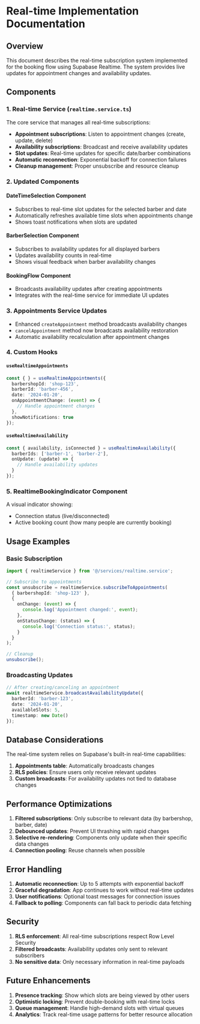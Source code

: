 # Real-time Implementation Documentation

## Overview

This document describes the real-time subscription system implemented for the booking flow using Supabase Realtime. The system provides live updates for appointment changes and availability updates.

## Components

### 1. Real-time Service (`realtime.service.ts`)

The core service that manages all real-time subscriptions:

- **Appointment subscriptions**: Listen to appointment changes (create, update, delete)
- **Availability subscriptions**: Broadcast and receive availability updates
- **Slot updates**: Real-time updates for specific date/barber combinations
- **Automatic reconnection**: Exponential backoff for connection failures
- **Cleanup management**: Proper unsubscribe and resource cleanup

### 2. Updated Components

#### DateTimeSelection Component
- Subscribes to real-time slot updates for the selected barber and date
- Automatically refreshes available time slots when appointments change
- Shows toast notifications when slots are updated

#### BarberSelection Component
- Subscribes to availability updates for all displayed barbers
- Updates availability counts in real-time
- Shows visual feedback when barber availability changes

#### BookingFlow Component
- Broadcasts availability updates after creating appointments
- Integrates with the real-time service for immediate UI updates

### 3. Appointments Service Updates
- Enhanced `createAppointment` method broadcasts availability changes
- `cancelAppointment` method now broadcasts availability restoration
- Automatic availability recalculation after appointment changes

### 4. Custom Hooks

#### `useRealtimeAppointments`
```typescript
const { } = useRealtimeAppointments({
  barbershopId: 'shop-123',
  barberId: 'barber-456',
  date: '2024-01-20',
  onAppointmentChange: (event) => {
    // Handle appointment changes
  },
  showNotifications: true
});
```

#### `useRealtimeAvailability`
```typescript
const { availability, isConnected } = useRealtimeAvailability({
  barberIds: ['barber-1', 'barber-2'],
  onUpdate: (update) => {
    // Handle availability updates
  }
});
```

### 5. RealtimeBookingIndicator Component
A visual indicator showing:
- Connection status (live/disconnected)
- Active booking count (how many people are currently booking)

## Usage Examples

### Basic Subscription
```typescript
import { realtimeService } from '@/services/realtime.service';

// Subscribe to appointments
const unsubscribe = realtimeService.subscribeToAppointments(
  { barbershopId: 'shop-123' },
  {
    onChange: (event) => {
      console.log('Appointment changed:', event);
    },
    onStatusChange: (status) => {
      console.log('Connection status:', status);
    }
  }
);

// Cleanup
unsubscribe();
```

### Broadcasting Updates
```typescript
// After creating/canceling an appointment
await realtimeService.broadcastAvailabilityUpdate({
  barberId: 'barber-123',
  date: '2024-01-20',
  availableSlots: 5,
  timestamp: new Date()
});
```

## Database Considerations

The real-time system relies on Supabase's built-in real-time capabilities:

1. **Appointments table**: Automatically broadcasts changes
2. **RLS policies**: Ensure users only receive relevant updates
3. **Custom broadcasts**: For availability updates not tied to database changes

## Performance Optimizations

1. **Filtered subscriptions**: Only subscribe to relevant data (by barbershop, barber, date)
2. **Debounced updates**: Prevent UI thrashing with rapid changes
3. **Selective re-rendering**: Components only update when their specific data changes
4. **Connection pooling**: Reuse channels when possible

## Error Handling

1. **Automatic reconnection**: Up to 5 attempts with exponential backoff
2. **Graceful degradation**: App continues to work without real-time updates
3. **User notifications**: Optional toast messages for connection issues
4. **Fallback to polling**: Components can fall back to periodic data fetching

## Security

1. **RLS enforcement**: All real-time subscriptions respect Row Level Security
2. **Filtered broadcasts**: Availability updates only sent to relevant subscribers
3. **No sensitive data**: Only necessary information in real-time payloads

## Future Enhancements

1. **Presence tracking**: Show which slots are being viewed by other users
2. **Optimistic locking**: Prevent double-booking with real-time locks
3. **Queue management**: Handle high-demand slots with virtual queues
4. **Analytics**: Track real-time usage patterns for better resource allocation